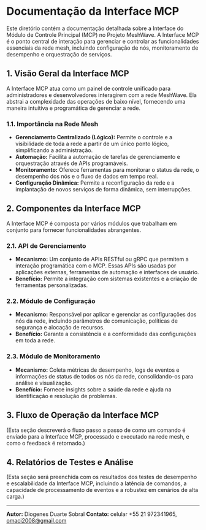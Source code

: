 # Documentação da Interface MCP

Este diretório contém a documentação detalhada sobre a Interface do Módulo de Controle Principal (MCP) no Projeto MeshWave. A Interface MCP é o ponto central de interação para gerenciar e controlar as funcionalidades essenciais da rede mesh, incluindo configuração de nós, monitoramento de desempenho e orquestração de serviços.

## 1. Visão Geral da Interface MCP

A Interface MCP atua como um painel de controle unificado para administradores e desenvolvedores interagirem com a rede MeshWave. Ela abstrai a complexidade das operações de baixo nível, fornecendo uma maneira intuitiva e programática de gerenciar a rede.

### 1.1. Importância na Rede Mesh

*   **Gerenciamento Centralizado (Lógico):** Permite o controle e a visibilidade de toda a rede a partir de um único ponto lógico, simplificando a administração.
*   **Automação:** Facilita a automação de tarefas de gerenciamento e orquestração através de APIs programáveis.
*   **Monitoramento:** Oferece ferramentas para monitorar o status da rede, o desempenho dos nós e o fluxo de dados em tempo real.
*   **Configuração Dinâmica:** Permite a reconfiguração da rede e a implantação de novos serviços de forma dinâmica, sem interrupções.

## 2. Componentes da Interface MCP

A Interface MCP é composta por vários módulos que trabalham em conjunto para fornecer funcionalidades abrangentes.

### 2.1. API de Gerenciamento

*   **Mecanismo:** Um conjunto de APIs RESTful ou gRPC que permitem a interação programática com o MCP. Essas APIs são usadas por aplicações externas, ferramentas de automação e interfaces de usuário.
*   **Benefício:** Permite a integração com sistemas existentes e a criação de ferramentas personalizadas.

### 2.2. Módulo de Configuração

*   **Mecanismo:** Responsável por aplicar e gerenciar as configurações dos nós da rede, incluindo parâmetros de comunicação, políticas de segurança e alocação de recursos.
*   **Benefício:** Garante a consistência e a conformidade das configurações em toda a rede.

### 2.3. Módulo de Monitoramento

*   **Mecanismo:** Coleta métricas de desempenho, logs de eventos e informações de status de todos os nós da rede, consolidando-os para análise e visualização.
*   **Benefício:** Fornece insights sobre a saúde da rede e ajuda na identificação e resolução de problemas.

## 3. Fluxo de Operação da Interface MCP

(Esta seção descreverá o fluxo passo a passo de como um comando é enviado para a Interface MCP, processado e executado na rede mesh, e como o feedback é retornado.)

## 4. Relatórios de Testes e Análise

(Esta seção será preenchida com os resultados dos testes de desempenho e escalabilidade da Interface MCP, incluindo a latência de comandos, a capacidade de processamento de eventos e a robustez em cenários de alta carga.)

---

**Autor:** Diogenes Duarte Sobral
**Contato:** celular +55 21 972341965, omaci2008@gmail.com


